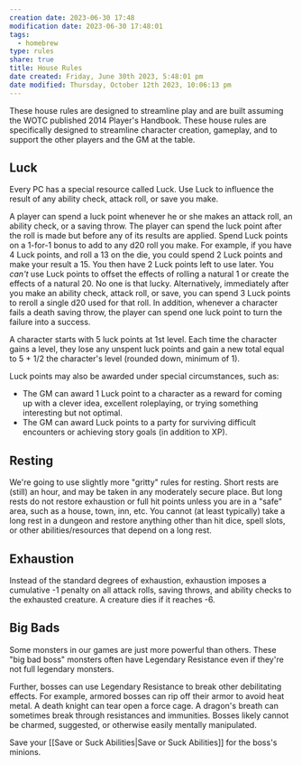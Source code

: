 ```yaml
---
creation date: 2023-06-30 17:48
modification date: 2023-06-30 17:48:01
tags:
  - homebrew
type: rules
share: true
title: House Rules
date created: Friday, June 30th 2023, 5:48:01 pm
date modified: Thursday, October 12th 2023, 10:06:13 pm
---
```


These house rules are designed to streamline play and are built assuming the WOTC published 2014 Player's Handbook. These house rules are specifically designed to streamline character creation, gameplay, and to support the other players and the GM at the table.

## Luck

Every PC has a special resource called Luck. Use Luck to influence the result of any ability check, attack roll, or save you make.

A player can spend a luck point whenever he or she makes an attack roll, an ability check, or a saving throw. The player can spend the luck point after the roll is made but before any of its results are applied. Spend Luck points on a 1-for-1 bonus to add to any d20 roll you make. For example, if you have 4 Luck points, and roll a 13 on the die, you could spend 2 Luck points and make your result a 15. You then have 2 Luck points left to use later. You *can't* use Luck points to offset the effects of rolling a natural 1 or create the effects of a natural 20. No one is that lucky. Alternatively, immediately after you make an ability check, attack roll, or save, you can spend 3 Luck points to reroll a single d20 used for that roll. In addition, whenever a character fails a death saving throw, the player can spend one luck point to turn the failure into a success.

A character starts with 5 luck points at 1st level. Each time the character gains a level, they lose any unspent luck points and gain a new total equal to 5 + 1/2 the character's level (rounded down, minimum of 1). 

Luck points may also be awarded under special circumstances, such as:

- The GM can award 1 Luck point to a character as a reward for coming up with a clever idea, excellent roleplaying, or trying something interesting but not optimal.
- The GM can award Luck points to a party for surviving difficult encounters or achieving story goals (in addition to XP).

## Resting

We're going to use slightly more "gritty" rules for resting. Short rests are (still) an hour, and may be taken in any moderately secure place. But long rests do not restore exhaustion or full hit points unless you are in a "safe" area, such as a house, town, inn, etc. You cannot (at least typically) take a long rest in a dungeon and restore anything other than hit dice, spell slots, or other abilities/resources that depend on a long rest. 

## Exhaustion

Instead of the standard degrees of exhaustion, exhaustion imposes a cumulative -1 penalty on all attack rolls, saving throws, and ability checks to the exhausted creature. A creature dies if it reaches -6.

## Big Bads

Some monsters in our games are just more powerful than others. These "big bad boss" monsters often have Legendary Resistance even if they're not full legendary monsters.

Further, bosses can use Legendary Resistance to break other debilitating effects. For example, armored bosses can rip off their armor to avoid heat metal. A death knight can tear open a force cage. A dragon's breath can sometimes break through resistances and immunities. Bosses likely cannot be charmed, suggested, or otherwise easily mentally manipulated.

Save your [[Save or Suck Abilities|Save or Suck Abilities]] for the boss's minions. 
